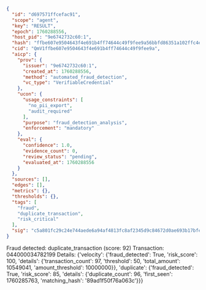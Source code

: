 ```json
{
  "id": "d697571ffcefac91",
  "scope": "agent",
  "key": "RESULT",
  "epoch": 1760288556,
  "host_pid": "9e6742732c60:1",
  "hash": "ffbe607e9504643f4e691b4ff74644c49f9fee9a56bbfd86351a102ffc4eb25c",
  "cid": "QmV1ffbe607e9504643f4e691b4ff74644c49f9fee9a",
  "aicp": {
    "prov": {
      "issuer": "9e6742732c60:1",
      "created_at": 1760288556,
      "method": "automated_fraud_detection",
      "vc_type": "VerifiableCredential"
    },
    "ucon": {
      "usage_constraints": [
        "no_pii_export",
        "audit_required"
      ],
      "purpose": "fraud_detection_analysis",
      "enforcement": "mandatory"
    },
    "eval": {
      "confidence": 1.0,
      "evidence_count": 0,
      "review_status": "pending",
      "evaluated_at": 1760288556
    }
  },
  "sources": [],
  "edges": [],
  "metrics": {},
  "thresholds": {},
  "tags": [
    "fraud",
    "duplicate_transaction",
    "risk_critical"
  ],
  "sig": "c5a801fc29c24e744aede6a94af4813fc8af2345d9c84672d0ae693b17bfe218"
}
```

Fraud detected: duplicate_transaction (score: 92)
Transaction: 044000034782199
Details: {'velocity': {'fraud_detected': True, 'risk_score': 100, 'details': {'transaction_count': 97, 'threshold': 50, 'total_amount': 10549041, 'amount_threshold': 10000000}}, 'duplicate': {'fraud_detected': True, 'risk_score': 85, 'details': {'duplicate_count': 96, 'first_seen': 1760285763, 'matching_hash': '89ad1f50f76a063c'}}}